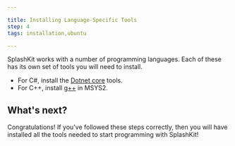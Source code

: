 ```yaml
---

title: Installing Language-Specific Tools
step: 4
tags: installation,ubuntu

---
```


SplashKit works with a number of programming languages. Each of these has its own set of tools you will need to install.

- For C#, install the [Dotnet core](/articles/installation/languages/windows/dotnet) tools.
- For C++, install [g++](/articles/installation/windows/languages/clang) in MSYS2.


## What's next?
Congratulations! If you've followed these steps correctly, then you will have installed all the tools needed to start programming with SplashKit!
